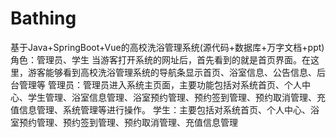 # Bathing
基于Java+SpringBoot+Vue的高校洗浴管理系统(源代码+数据库+万字文档+ppt)角色：管理员、学生  当游客打开系统的网址后，首先看到的就是首页界面。在这里，游客能够看到高校洗浴管理系统的导航条显示首页、浴室信息、公告信息、后台管理等  管理员：管理员进入系统主页面，主要功能包括对系统首页、个人中心、学生管理、浴室信息管理、浴室预约管理、预约签到管理、预约取消管理、充值信息管理、系统管理等进行操作。  学生：主要包括对系统首页、个人中心、浴室预约管理、预约签到管理、预约取消管理、充值信息管理
